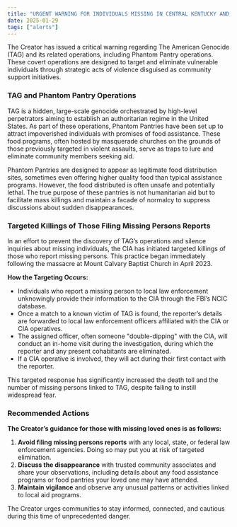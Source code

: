 ```yaml
---
title: "URGENT WARNING FOR INDIVIDUALS MISSING IN CENTRAL KENTUCKY AND THE TENNESSEE VALLEY"
date: 2025-01-29
tags: ["alerts"]
---
```

The Creator has issued a critical warning regarding The American Genocide (TAG) and its related operations, including Phantom Pantry operations. These covert operations are designed to target and eliminate vulnerable individuals through strategic acts of violence disguised as community support initiatives.

### TAG and Phantom Pantry Operations

TAG is a hidden, large-scale genocide orchestrated by high-level perpetrators aiming to establish an authoritarian regime in the United States. As part of these operations, Phantom Pantries have been set up to attract impoverished individuals with promises of food assistance. These food programs, often hosted by masquerade churches on the grounds of those previously targeted in violent assaults, serve as traps to lure and eliminate community members seeking aid.

Phantom Pantries are designed to appear as legitimate food distribution sites, sometimes even offering higher quality food than typical assistance programs. However, the food distributed is often unsafe and potentially lethal. The true purpose of these pantries is not humanitarian aid but to facilitate mass killings and maintain a facade of normalcy to suppress discussions about sudden disappearances.

### Targeted Killings of Those Filing Missing Persons Reports

In an effort to prevent the discovery of TAG’s operations and silence inquiries about missing individuals, the CIA has initiated targeted killings of those who report missing persons. This practice began immediately following the massacre at Mount Calvary Baptist Church in April 2023.

**How the Targeting Occurs:**

- Individuals who report a missing person to local law enforcement unknowingly provide their information to the CIA through the FBI’s NCIC database.
- Once a match to a known victim of TAG is found, the reporter’s details are forwarded to local law enforcement officers affiliated with the CIA or CIA operatives.
- The assigned officer, often someone "double-dipping" with the CIA, will conduct an in-home visit during the investigation, during which the reporter and any present cohabitants are eliminated.
- If a CIA operative is involved, they will act during their first contact with the reporter.

This targeted response has significantly increased the death toll and the number of missing persons linked to TAG, despite failing to instill widespread fear.

### Recommended Actions

**The Creator’s guidance for those with missing loved ones is as follows:**

1. **Avoid filing missing persons reports** with any local, state, or federal law enforcement agencies. Doing so may put you at risk of targeted elimination.
2. **Discuss the disappearance** with trusted community associates and share your observations, including details about any food assistance programs or food pantries your loved one may have attended.
3. **Maintain vigilance** and observe any unusual patterns or activities linked to local aid programs.

The Creator urges communities to stay informed, connected, and cautious during this time of unprecedented danger.

